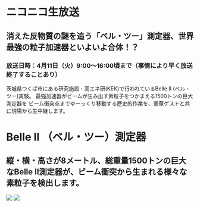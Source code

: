 # ニコニコ生放送
## 消えた反物質の謎を追う「ベル・ツー」測定器、世界最強の粒子加速器といよいよ合体！？
### 放送日時：4月11日（火）9:00～16:00頃まで（事情により早く放送終了することあり）　
茨城県つくば市にある研究施設・高エネ研(KEK)で行われているBelle II (ベル・ツー)実験。
最強加速器がビームが生み出す素粒子をつかまえる1500トンの巨大測定器を
ビーム衝突点までゆーっくり移動する歴史的作業を、豪華ゲストと共に現場から生中継します。

# Belle II （ベル・ツー）測定器
## 縦・横・高さが8メートル、総重量1500トンの巨大なBelle II測定器が、ビーム衝突から生まれる様々な素粒子を検出します。

![](http://test.belle2.jp/wp-content/uploads/2016/06/detector_vertical_v2.png)
[![](http://img.youtube.com/vi/7b4m5V1TWCk/0.jpg)](https://www.youtube.com/watch?v=7b4m5V1TWCk)


